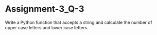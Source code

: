 # Assignment-3_Q-3
Write a Python function that accepts a string and calculate the number of upper case letters and lower case letters.
